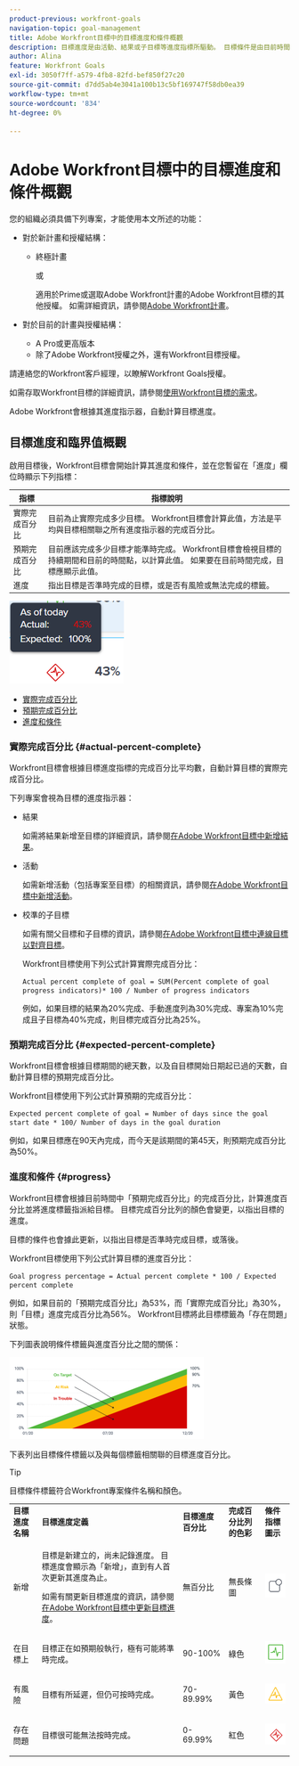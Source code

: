 ```yaml
---
product-previous: workfront-goals
navigation-topic: goal-management
title: Adobe Workfront目標中的目標進度和條件概觀
description: 目標進度是由活動、結果或子目標等進度指標所驅動。 目標條件是由目前時間中目標的進度所決定。
author: Alina
feature: Workfront Goals
exl-id: 3050f7ff-a579-4fb8-82fd-bef850f27c20
source-git-commit: d7dd5ab4e3041a100b13c5bf169747f58db0ea39
workflow-type: tm+mt
source-wordcount: '834'
ht-degree: 0%

---
```


# Adobe Workfront目標中的目標進度和條件概觀

您的組織必須具備下列專案，才能使用本文所述的功能：

* 對於新計畫和授權結構：

   * 終極計畫

     或

     適用於Prime或選取Adobe Workfront計畫的Adobe Workfront目標的其他授權。 如需詳細資訊，請參閱[Adobe Workfront計畫](https://www.workfront.com/plans)。

* 對於目前的計畫與授權結構：

   * A Pro或更高版本
   * 除了Adobe Workfront授權之外，還有Workfront目標授權。

請連絡您的Workfront客戶經理，以瞭解Workfront Goals授權。

如需存取Workfront目標的詳細資訊，請參閱[使用Workfront目標的需求](../../workfront-goals/goal-management/access-needed-for-wf-goals.md)。

Adobe Workfront會根據其進度指示器，自動計算目標進度。

## 目標進度和臨界值概觀

啟用目標後，Workfront目標會開始計算其進度和條件，並在您暫留在「進度」欄位時顯示下列指標：

| 指標 | 指標說明 |
|---|---|
| 實際完成百分比 | 目前為止實際完成多少目標。 Workfront目標會計算此值，方法是平均與目標相關聯之所有進度指示器的完成百分比。 |
| 預期完成百分比 | 目前應該完成多少目標才能準時完成。 Workfront目標會檢視目標的持續期間和目前的時間點，以計算此值。 如果要在目前時間完成，目標應顯示此值。 |
| 進度 | 指出目標是否準時完成的目標，或是否有風險或無法完成的標籤。 |

![](assets/in-trouble-goal-progress-expanded.png)

<!--drafted for the redesign: replace the screen shot above with the redesigned one which is white, not black-->

* [實際完成百分比](#actual-percent-complete)
* [預期完成百分比](#expected-percent-complete)
* [進度和條件](#progress)

### 實際完成百分比 {#actual-percent-complete}

Workfront目標會根據目標進度指標的完成百分比平均數，自動計算目標的實際完成百分比。

下列專案會視為目標的進度指示器：

* 結果

  如需將結果新增至目標的詳細資訊，請參閱[在Adobe Workfront目標中新增結果](../../workfront-goals/results-and-activities/add-results-to-goals.md)。

* 活動

  如需新增活動（包括專案至目標）的相關資訊，請參閱[在Adobe Workfront目標中新增活動](../../workfront-goals/results-and-activities/add-activities-to-goals.md)。

* 校準的子目標

  如需有關父目標和子目標的資訊，請參閱[在Adobe Workfront目標中連線目標以對齊目標](../../workfront-goals/goal-alignment/align-goals-by-connecting-them.md)。

  Workfront目標使用下列公式計算實際完成百分比：

  ```
  Actual percent complete of goal = SUM(Percent complete of goal progress indicators)* 100 / Number of progress indicators
  ```

  例如，如果目標的結果為20%完成、手動進度列為30%完成、專案為10%完成且子目標為40%完成，則目標完成百分比為25%。

### 預期完成百分比 {#expected-percent-complete}

Workfront目標會根據目標期間的總天數，以及自目標開始日期起已過的天數，自動計算目標的預期完成百分比。

Workfront目標使用下列公式計算預期的完成百分比：

```
Expected percent complete of goal = Number of days since the goal start date * 100/ Number of days in the goal duration
```

例如，如果目標應在90天內完成，而今天是該期間的第45天，則預期完成百分比為50%。

### 進度和條件 {#progress}

Workfront目標會根據目前時間中「預期完成百分比」的完成百分比，計算進度百分比並將進度標籤指派給目標。 目標完成百分比列的顏色會變更，以指出目標的進度。

目標的條件也會據此更新，以指出目標是否準時完成目標，或落後。

Workfront目標使用下列公式計算目標的進度百分比：

```
Goal progress percentage = Actual percent complete * 100 / Expected percent complete
```

例如，如果目前的「預期完成百分比」為53%，而「實際完成百分比」為30%，則「目標」進度完成百分比為56%。 Workfront目標將此目標標籤為「存在問題」狀態。

下列圖表說明條件標籤與進度百分比之間的關係：

![](assets/progress-status-labels-charted-after-match-with-project-condition-350x147.png)

下表列出目標條件標籤以及與每個標籤相關聯的目標進度百分比。

>[!TIP]
>
>目標條件標籤符合Workfront專案條件名稱和顏色。

<table style="table-layout:auto"> 
 <col> 
 <col> 
 <col> 
 <col> 
 <tbody> 
  <tr> 
   <td><b>目標進度名稱</b></td> 
   <td><b>目標進度定義</b></td> 
   <td><b>目標進度百分比</b></td> 
   <td><b>完成百分比列的色彩</b></td> 
   <td><b>條件指標圖示</b></td> 
  </tr> 
  <tr> 
   <td>新增</td> 
   <td> <p>目標是新建立的，尚未記錄進度。 目標進度會顯示為「新增」，直到有人首次更新其進度為止。 </p> <p>如需有關更新目標進度的資訊，請參閱<a href="../../workfront-goals/goal-review-and-workfront-goals-sections/check-in-goals.md" class="MCXref xref">在Adobe Workfront目標中更新目標進度</a>。</p> </td> 
   <td>無百分比</td> 
   <td>無長條圖</td> 
   <td><img src="assets/new-goal-icon-condition.png" alt="new_goal_icon_condition.png"></td>
  </tr> 
  <tr> 
   <td> <p><span>在目標</span>上 </p> </td> 
   <td>目標正在如預期般執行，極有可能將準時完成。 </td> 
   <td>90-100%</td> 
   <td>綠色</td> 
    <td><img src="assets/on-target-icon-condition.png" alt="on_target_icon_condition.png"></td>
  </tr> 
  <tr> 
   <td> <p><span>有風險</span> </p> </td> 
   <td>目標有所延遲，但仍可按時完成。 </td> 
   <td>70-89.99%</td> 
   <td>黃色</td>
   <td><img src="assets/at-risk-icon-condition.png" alt="at_risk_icon_condition.png"></td> 
  </tr> 
  <tr> 
   <td> <p><span>存在問題</span> </p> </td> 
   <td> <p>目標很可能無法按時完成。 </p> </td> 
   <td>0-69.99%</td> 
   <td>紅色</td> 
   <td><img src="assets/in-trouble-icon-condition.png" alt="in_trouble_icon_condition.png"></td> 
  </tr> 
 </tbody> 
</table>